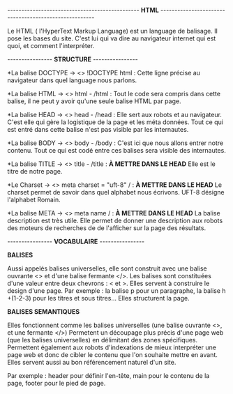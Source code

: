 ----------------------------------------------- **HTML** ------------------------------------------------------

Le HTML ( l'HyperText Markup Language) est un language de balisage.
Il pose les bases du site. C'est lui qui va dire au navigateur internet qui est quoi, et comment l'interpréter.

---------------- **STRUCTURE** ----------------


*La balise DOCTYPE -> <> !DOCTYPE html : Cette ligne précise au navigateur dans quel language nous parlons.

*La balise HTML -> <> html - /html : Tout le code sera compris dans cette balise, il ne peut y avoir qu'une seule balise HTML par page.

*La balise HEAD -> <> head - /head : Elle sert aux robots et au navigateur. C'est elle qui gère la logistique de la page et les méta données.
Tout ce qui est entré dans cette balise n'est pas visible par les internautes.

*La balise BODY -> <> body - /body : C'est ici que nous allons entrer notre contenu.
Tout ce qui est codé entre ces balises sera visible des internautes.

*La balise TITLE -> <> title - /title : **À METTRE DANS LE HEAD** Elle est le titre de notre page.

*Le Charset -> <> meta charset = "uft-8" / : **À METTRE DANS LE HEAD** Le charset permet de savoir dans quel alphabet nous écrivons. UFT-8 désigne l'alphabet Romain.

*La balise META -> <> meta name / : **À METTRE DANS LE HEAD** La balise description est très utile. Elle permet de donner une description aux robots des moteurs de recherches de de l'afficher sur la page des résultats.









---------------- **VOCABULAIRE** ----------------

**BALISES**


Aussi appelés balises universelles, elle sont construit avec une balise ouvrante <> et d'une balise fermante </>. 
Les balises sont constituées d'une valeur entre deux chevrons : < et >.
Elles servent à construire le design d'une page.
Par exemple : la balise p pour un paragraphe, la balise h +(1-2-3) pour les titres et sous titres... Elles structurent la page.

**BALISES SEMANTIQUES**


Elles fonctionnent comme les balises universelles (une balise ouvrante <>, et une fermante </>)
Permetent un découpage plus précis d'une page web (que les balises universelles) en délimitant des zones spécifiques. 
Permettent également aux robots d'indexations de mieux interpréter une page web et donc de cibler le contenu que l'on souhaite mettre en avant.
Elles servent aussi au bon référencement naturel d'un site.

Par exemple : header pour définir l'en-tête, main pour le contenu de la page, footer pour le pied de page.


